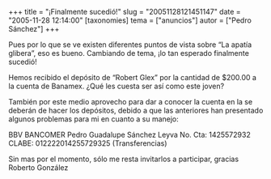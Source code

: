 +++
title = "¡Finalmente sucedió!"
slug = "20051128121451147"
date = "2005-11-28 12:14:00"
[taxonomies]
tema = ["anuncios"]
autor = ["Pedro Sánchez"]
+++

Pues por lo que se ve existen diferentes puntos de vista sobre “La
apatía glibera”, eso es bueno. Cambiando de tema, ¡lo tan esperado
finalmente sucedió!

Hemos recibido el depósito de “Robert Glex” por la cantidad de $200.00 a
la cuenta de Banamex. ¿Qué les cuesta ser así como este joven?

También por este medio aprovecho para dar a conocer la cuenta en la se
deberán de hacer los depósitos, debido a que las anteriores han
presentado algunos problemas para mi en cuanto a su manejo:

BBV BANCOMER Pedro Guadalupe Sánchez Leyva No. Cta: 1425572932 CLABE:
012222014255729325 (Transferencias)

Sin mas por el momento, sólo me resta invitarlos a participar, gracias
Roberto González

